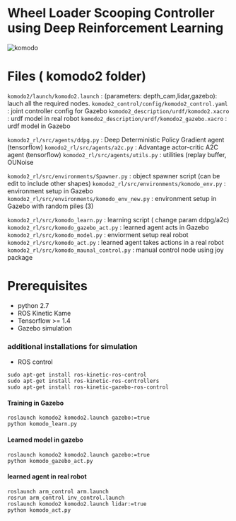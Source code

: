 # Wheel Loader Scooping Controller using Deep Reinforcement Learning

![komodo](https://i.imgur.com/ZCKDDNQ.png)

# Files ( komodo2 folder)


```komodo2/launch/komodo2.launch``` : (parameters: depth_cam,lidar,gazebo): lauch all the required nodes.
```komodo2_control/config/komodo2_control.yaml``` : joint controller config for Gazebo
```komodo2_description/urdf/komodo2.xacro``` : urdf model in real robot
```komodo2_description/urdf/komodo2_gazebo.xacro``` : urdf model in Gazebo


```komodo2_rl/src/agents/ddpg.py``` : Deep Deterministic Policy Gradient agent (tensorflow)
```komodo2_rl/src/agents/a2c.py``` : Advantage actor-critic A2C agent (tensorflow)
```komodo2_rl/src/agents/utils.py``` : utilities (replay buffer, OUNoise


```komodo2_rl/src/environments/Spawner.py``` : object spawner script (can be edit to include other shapes)
```komodo2_rl/src/environments/komodo_env.py``` : environment setup in Gazebo
```komodo2_rl/src/environments/komodo_env_new.py``` : environment setup in Gazebo with random piles (3)

```komodo2_rl/src/komodo_learn.py``` : learning script ( change param ddpg/a2c)
```komodo2_rl/src/komodo_gazebo_act.py``` : learned agent acts in Gazebo
```komodo2_rl/src/komodo_model.py``` : enviorment setup real robot
```komodo2_rl/src/komodo_act.py``` : learned agent takes actions in a real robot
```komodo2_rl/src/komodo_maunal_control.py``` : manual control node using joy package


# Prerequisites 
- python 2.7
- ROS Kinetic Kame
- Tensorflow >= 1.4
- Gazebo simulation

### additional installations for simulation
- ROS control
```
sudo apt-get install ros-kinetic-ros-control
sudo apt-get install ros-kinetic-ros-controllers
sudo apt-get install ros-kinetic-gazebo-ros-control
```


#### Training in Gazebo
```
roslaunch komodo2 komodo2.launch gazebo:=true
python komodo_learn.py
```

#### Learned model in gazebo
```
roslaunch komodo2 komodo2.launch gazebo:=true
python komodo_gazebo_act.py
```

#### learned agent in real robot
```
roslaunch arm_control arm.launch
rosrun arm_control inv_control.launch
roslaunch komodo2 komodo2.launch lidar:=true
python komodo_act.py
```

